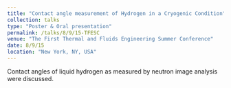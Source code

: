```yaml
---
title: "Contact angle measurement of Hydrogen in a Cryogenic Condition"
collection: talks
type: "Poster & Oral presentation"
permalink: /talks/8/9/15-TFESC
venue: "The First Thermal and Fluids Engineering Summer Conference"
date: 8/9/15
location: "New York, NY, USA"
---
```


Contact angles of liquid hydrogen as measured by neutron image analysis were discussed.

